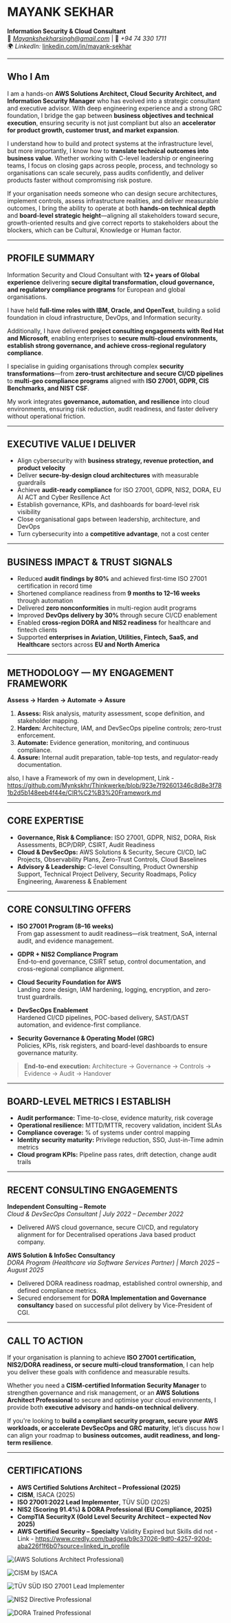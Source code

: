 # **MAYANK SEKHAR**
**Information Security & Cloud Consultant**  
📧 *Mayankshekharsingh@gmail.com* | 📱 *+94 74 330 1711*  
🌍 *LinkedIn:* [linkedin.com/in/mayank-sekhar](https://www.linkedin.com/in/mayank-sekhar/)

---

## **Who I Am**
I am a hands-on **AWS Solutions Architect, Cloud Security Architect, and Information Security Manager** who has evolved into a strategic consultant and executive advisor. With deep engineering experience and a strong GRC foundation, I bridge the gap between **business objectives and technical execution**, ensuring security is not just compliant but also an **accelerator for product growth, customer trust, and market expansion**.

I understand how to build and protect systems at the infrastructure level, but more importantly, I know how to **translate technical outcomes into business value**. Whether working with C-level leadership or engineering teams, I focus on closing gaps across people, process, and technology so organisations can scale securely, pass audits confidently, and deliver products faster without compromising risk posture.

If your organisation needs someone who can design secure architectures, implement controls, assess infrastructure realities, and deliver measurable outcomes, I bring the ability to operate at both **hands-on technical depth** and **board-level strategic height**—aligning all stakeholders toward secure, growth-oriented results and give correct reports to stakeholders about the blockers, which can be Cultural, Knowledge or Human factor.

---

## **PROFILE SUMMARY**
Information Security and Cloud Consultant with **12+ years of Global experience** delivering **secure digital transformation, cloud governance, and regulatory compliance programs** for European and global organisations.  

I have held **full-time roles with IBM, Oracle, and OpenText**, building a solid foundation in cloud infrastructure, DevOps, and Information security.

Additionally, I have delivered **project consulting engagements with Red Hat and Microsoft**, enabling enterprises to **secure multi-cloud environments, establish strong governance, and achieve cross-regional regulatory compliance**.

I specialise in guiding organisations through complex **security transformations**—from **zero-trust architecture and secure CI/CD pipelines** to **multi-geo compliance programs** aligned with **ISO 27001, GDPR, CIS Benchmarks, and NIST CSF**.  

My work integrates **governance, automation, and resilience** into cloud environments, ensuring risk reduction, audit readiness, and faster delivery without operational friction.  

---

## **EXECUTIVE VALUE I DELIVER**
- Align cybersecurity with **business strategy, revenue protection, and product velocity**  
- Deliver **secure-by-design cloud architectures** with measurable guardrails  
- Achieve **audit-ready compliance** for ISO 27001, GDPR, NIS2, DORA, EU AI ACT and Cyber Resillence Act  
- Establish governance, KPIs, and dashboards for board-level risk visibility  
- Close organisational gaps between leadership, architecture, and DevOps 
- Turn cybersecurity into a **competitive advantage**, not a cost center  

---

## **BUSINESS IMPACT & TRUST SIGNALS**
- Reduced **audit findings by 80%** and achieved first-time ISO 27001 certification in record time  
- Shortened compliance readiness from **9 months to 12–16 weeks** through automation  
- Delivered **zero nonconformities** in multi-region audit programs  
- Improved **DevOps delivery by 30%** through secure CI/CD enablement  
- Enabled **cross-region DORA and NIS2 readiness** for healthcare and fintech clients  
- Supported **enterprises in Aviation, Utilities, Fintech, SaaS, and Healthcare** sectors across **EU and North America**

---

## **METHODOLOGY — MY ENGAGEMENT FRAMEWORK**
**Assess → Harden → Automate → Assure**

1. **Assess:** Risk analysis, maturity assessment, scope definition, and stakeholder mapping.  
2. **Harden:** Architecture, IAM, and DevSecOps pipeline controls; zero-trust enforcement.  
3. **Automate:** Evidence generation, monitoring, and continuous compliance.  
4. **Assure:** Internal audit preparation, table-top tests, and regulator-ready documentation.

also, I have a Framework of my own in development, Link - https://github.com/Mynkskhr/Thinkwerke/blob/923e7f92601346c8d8e3f781b2d5b148eeb4f44e/CIR%C2%B3%20Framework.md

---

## **CORE EXPERTISE**
- **Governance, Risk & Compliance:** ISO 27001, GDPR, NIS2, DORA, Risk Assessments, BCP/DRP, CSIRT, Audit Readiness  
- **Cloud & DevSecOps:** AWS Solutions & Security, Secure CI/CD, IaC Projects, Observability Plans, Zero-Trust Controls, Cloud Baselines  
- **Advisory & Leadership:** C-level Consulting, Product Ownership Support, Technical Project Delivery, Security Roadmaps, Policy Engineering, Awareness & Enablement  

---

## **CORE CONSULTING OFFERS**

- **ISO 27001 Program (8–16 weeks)**  
  From gap assessment to audit readiness—risk treatment, SoA, internal audit, and evidence management.

- **GDPR + NIS2 Compliance Program**  
  End-to-end governance, CSIRT setup, control documentation, and cross-regional compliance alignment.

- **Cloud Security Foundation for AWS**  
  Landing zone design, IAM hardening, logging, encryption, and zero-trust guardrails.

- **DevSecOps Enablement**  
  Hardened CI/CD pipelines, POC-based delivery, SAST/DAST automation, and evidence-first compliance.

- **Security Governance & Operating Model (GRC)**  
  Policies, KPIs, risk registers, and board-level dashboards to ensure governance maturity.

> **End-to-end execution:** Architecture → Governance → Controls → Evidence → Audit → Handover  

---

## **BOARD-LEVEL METRICS I ESTABLISH**
- **Audit performance:** Time-to-close, evidence maturity, risk coverage  
- **Operational resilience:** MTTD/MTTR, recovery validation, incident SLAs  
- **Compliance coverage:** % of systems under control mapping  
- **Identity security maturity:** Privilege reduction, SSO, Just-in-Time admin metrics  
- **Cloud program KPIs:** Pipeline pass rates, drift detection, change audit trails  

---

## **RECENT CONSULTING ENGAGEMENTS**

**Independent Consulting – Remote**  
*Cloud & DevSecOps Consultant | July 2022 – December 2022*  
- Delivered AWS cloud governance, secure CI/CD, and regulatory alignment for for Decentralised operations Java based product company.

**AWS Solution & InfoSec Consultancy**  
*DORA Program (Healthcare via Software Services Partner) | March 2025 – August 2025*  
- Delivered DORA readiness roadmap, established control ownership, and defined compliance metrics.  
- Secured endorsement for **DORA Implementation and Governance consultancy** based on successful pilot delivery by Vice-President of CGI.

---
## **CALL TO ACTION**
If your organisation is planning to achieve **ISO 27001 certification, NIS2/DORA readiness, or secure multi-cloud transformation**, I can help you deliver these goals with confidence and measurable results.

Whether you need a **CISM-certified Information Security Manager** to strengthen governance and risk management, or an **AWS Solutions Architect Professional** to secure and optimise your cloud environments, I provide both **executive advisory** and **hands-on technical delivery**. 

If you're looking to **build a compliant security program, secure your AWS workloads, or accelerate DevSecOps and GRC maturity**, let’s discuss how I can align your roadmap to **business outcomes, audit readiness, and long-term resilience**.

---

## **CERTIFICATIONS**
- **AWS Certified Solutions Architect – Professional (2025)**  
- **CISM**, ISACA (2025)  
- **ISO 27001:2022 Lead Implementer**, TÜV SÜD (2025)  
- **NIS2 (Scoring 91.4%) & DORA Professional (EU Compliance, 2025)**  
- **CompTIA SecurityX (Gold Level Security Architect – expected Nov 2025)** 
- **AWS Certified Security – Specialty** Validity Expired but Skills did not - Link - https://www.credly.com/badges/b9c37026-9df0-4257-920d-aba226f1f6b0?source=linked_in_profile

![(AWS Solutions Architect Professional)](https://github.com/Mynkskhr/Thinkwerke/blob/8495d2408c2fb5b0ff93c59284348957a6bc2424/AWS%20Certified%20Solutions%20Architect%20-%20Professional%20certificate.jpg)

![CISM by ISACA](https://github.com/Mynkskhr/Thinkwerke/blob/8495d2408c2fb5b0ff93c59284348957a6bc2424/CISM-certification.jpg)


![TÜV SÜD ISO 27001 Lead Implementer](https://github.com/Mynkskhr/Thinkwerke/blob/b627dfb5e3f08c4c57ea5bf364cd635cd5eca09c/ISO%2027001%20%20Mayank%20Sekhar.jpg)


![NIS2 Directive Professional](https://github.com/Mynkskhr/Thinkwerke/blob/8495d2408c2fb5b0ff93c59284348957a6bc2424/Mayank%20Sekhar%20NIS2DTP.jpg)


![DORA Trained Professional](https://github.com/Mynkskhr/Thinkwerke/blob/f98b12f5ee297a7d47c0392acdc0378b5ceb0110/Mayank%20Sekhar%20DORATPro.jpg)


